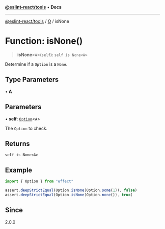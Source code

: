 [**@eslint-react/tools**](../../../README.md) • **Docs**

***

[@eslint-react/tools](../../../README.md) / [O](../README.md) / isNone

# Function: isNone()

> **isNone**\<`A`\>(`self`): `self is None<A>`

Determine if a `Option` is a `None`.

## Type Parameters

• **A**

## Parameters

• **self**: [`Option`](../type-aliases/Option.md)\<`A`\>

The `Option` to check.

## Returns

`self is None<A>`

## Example

```ts
import { Option } from "effect"

assert.deepStrictEqual(Option.isNone(Option.some(1)), false)
assert.deepStrictEqual(Option.isNone(Option.none()), true)
```

## Since

2.0.0
